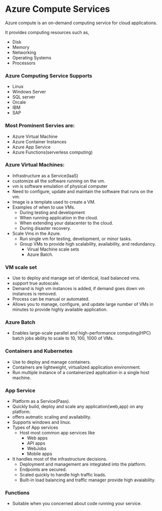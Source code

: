 # Azure Compute Services

Azure compute is an on-demand computing service for cloud applications.

It provides computing resources such as, <br>
- Disk 
- Memory
- Networking
- Operating Systems
- Processors

### Azure Computing Service Supports

- Linux
- Windows Server
- SQL server
- Orcale
- IBM
- SAP

### Most Prominent Servies are:
- Azure Virtual Machine
- Azure Container Instances
- Azure App Service
- Azure Functions(serverless computing)

### Azure Virtual Machines:
- Infrastructure as a Service(IaaS)
- customize all the software running on the vm.
- vm is software emulation of physical computer
- Need to configure, update and maintain the software that runs on the vm.
- Image is a template used to create a VM.
- Examples of when to use VMs.
  - During testing and development
  - When running application in the cloud.
  - When extending your datacenter to the cloud.
  - During disaster recovery.
- Scale Vms in the Azure.
  - Run single vm for testing, development, or minor tasks.
  - Group VMs to provide high scalability, availability, and redundancy.
    - Virual Machine scale sets
    - Azure Batch.


### VM scale set
- Use to deploy and manage set of identical, load balanced vms.
- support true autoscale.
- Demand is high vm instances is added, if demand goes down vm instances is removed.
- Process can be manual or automated.
- Allows you to manage, configure, and update large number of VMs in minutes to provide highly available application.

### Azure Batch
- Enables large-scale parallel and high-performance computing(HPC) batch jobs ability to scale to 10, 100, 1000 of VMs.


### Containers and Kubernetes
- Use to deploy and manage containers.
- Containers are lightweight, virtualized application environment.
- Run multiple instance of a containerized application in a single host machine.

### App Service
- Platform as a Service(Paas).
- Quickly build, deploy and scale any application(web,app) on any platform.
- offers autmatic scaling and availability.
- Supports windows and linux.
- Types of App services
  - Host most common app services like
    - Web apps
    - API apps
    - WebJobs
    - Mobile apps
- It handles most of the infrastructure decisions.
    - Deployment and management are integrated into the platform.
    - Endpoints are secured.
    - Scaled quickly to handle high traffic loads.
    - Built-in load balancing and traffic manager provide high avaiability.

### Functions
- Suitable when you concerned about code running your service.
